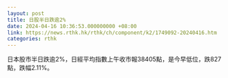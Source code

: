 ```yaml
---
layout: post
title: 日股半日跌逾2%
date: 2024-04-16 10:36:53.000000000 +08:00
link: https://news.rthk.hk/rthk/ch/component/k2/1749092-20240416.htm
categories: rthk
---
```


日本股市半日跌逾2%，日經平均指數上午收市報38405點，是今早低位，跌827點，跌幅2.11%。
